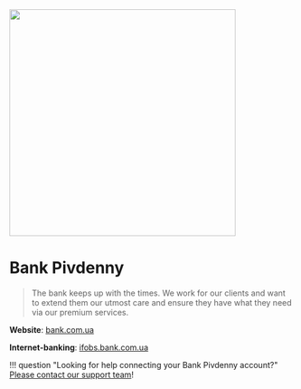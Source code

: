 <img src="https://static.openfintech.io/payment_providers/pivdennybank/logo.svg?w=400" width="400px" >

# Bank Pivdenny

> The bank keeps up with the times. We work for our clients and want to extend them our utmost care and ensure they have what they need via our premium services.

**Website**: [bank.com.ua](https://bank.com.ua/en)

**Internet-banking**: [ifobs.bank.com.ua](https://ifobs.bank.com.ua/ifobsClient/LoginShow.action?localeName=en)

!!! question "Looking for help connecting your Bank Pivdenny account?"
    [Please contact our support team](mailto:support@paycore.io)!